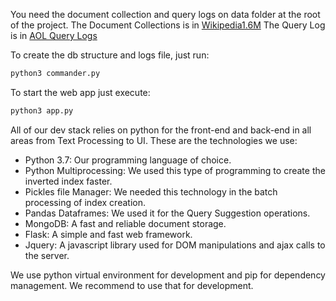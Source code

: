 You need the document collection and query logs on data folder at the root of the project.
The Document Collections is in [Wikipedia1.6M](https://drive.google.com/a/u.boisestate.edu/file/d/1M-Ya0Ybnc_4qEJZVIpztAwZvnhMzZAip/view?usp=drive_web)
The Query Log is in [AOL Query Logs](https://drive.google.com/file/d/1G3-aghOhWcBU00ykr_hwvFeHwgOsru-s/view?usp=sharing)

To create the db structure and logs file, just run:
```python
python3 commander.py
```

To start the web app just execute: 
```python
python3 app.py
```

All of our dev stack relies on python for the front-end and back-end in all areas from Text Processing to UI. These are the technologies we use:

* Python 3.7: Our programming language of choice.
* Python Multiprocessing: We used this type of programming to create the inverted index faster.
* Pickles file Manager: We needed this technology in the batch processing of index creation.
* Pandas Dataframes: We used it for the Query Suggestion operations.
* MongoDB: A fast and reliable document storage.
* Flask: A simple and fast web framework.
* Jquery: A javascript library used for DOM manipulations and ajax calls to the server.


We use python virtual environment for development and pip for dependency management. We recommend to use that for development.
